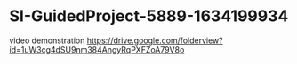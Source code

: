 # SI-GuidedProject-5889-1634199934
video demonstration
https://drive.google.com/folderview?id=1uW3cg4dSU9nm384AngyRqPXFZoA79V8o
